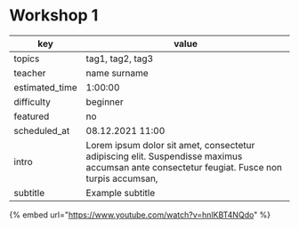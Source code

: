# Workshop 1

| key             | value                                                                                                                                      |
| --------------- | ------------------------------------------------------------------------------------------------------------------------------------------ |
| topics          | tag1, tag2, tag3                                                                                                                           |
| teacher         | name surname                                                                                                                               |
| estimated\_time | 1:00:00                                                                                                                                    |
| difficulty      | beginner                                                                                                                                   |
| featured        | no                                                                                                                                         |
| scheduled\_at   | 08.12.2021 11:00                                                                                                                           |
| intro           | Lorem ipsum dolor sit amet, consectetur adipiscing elit. Suspendisse maximus accumsan ante consectetur feugiat. Fusce non turpis accumsan, |
| subtitle        | Example subtitle                                                                                                                           |

{% embed url="https://www.youtube.com/watch?v=hnlKBT4NQdo" %}
